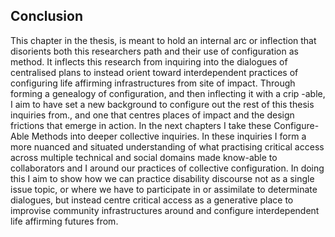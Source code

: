## Conclusion

This chapter in the thesis, is meant to hold an internal arc or inflection that disorients both this researchers path and their use of configuration as method. It inflects this research from inquiring into the dialogues of centralised plans to instead orient toward  interdependent practices of configuring life affirming infrastructures from site of impact. Through forming a genealogy of configuration, and then inflecting it with a crip -able, I aim to have set a new background to configure out the rest of this thesis inquiries from., and one that centres places of impact and the design frictions that emerge in action. In the next chapters I take these Configure-Able Methods into deeper collective inquiries. In these inquiries I form a more nuanced and situated understanding of what practising critical access across multiple technical and social domains made know-able to collaborators and I around our practices of collective configuration. In doing this I aim to show how we can practice disability discourse not as a single issue topic, or where we have to participate in or assimilate to determinate dialogues, but instead centre critical access as a generative place to improvise community infrastructures around and configure interdependent life affirming futures from.

